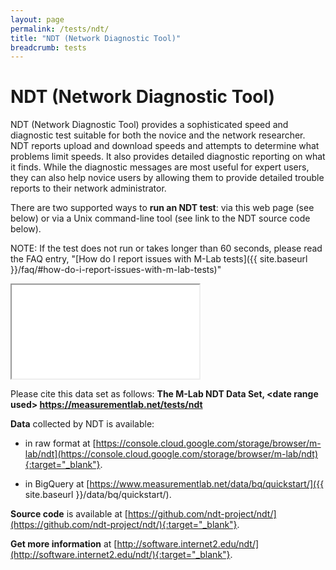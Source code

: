 ```yaml
---
layout: page
permalink: /tests/ndt/
title: "NDT (Network Diagnostic Tool)"
breadcrumb: tests
---
```


# NDT (Network Diagnostic Tool)

NDT (Network Diagnostic Tool) provides a sophisticated speed and diagnostic test suitable for both the novice and the network researcher. NDT reports upload and download speeds and attempts to determine what problems limit speeds. It also provides detailed diagnostic reporting on what it finds. While the diagnostic messages are most useful for expert users, they can also help novice users by allowing them to provide detailed trouble reports to their network administrator.

There are two supported ways to **run an NDT test**: via this web page (see below) or via a Unix command-line tool (see link to the NDT source code below).

NOTE: If the test does not run or takes longer than 60 seconds, please read the FAQ entry, "[How do I report issues with M-Lab tests]({{ site.baseurl }}/faq/#how-do-i-report-issues-with-m-lab-tests)"

<div class="embed-responsive embed-responsive-4by3 ndt-iframe"><iframe src="{{ site.baseurl }}/p/ndt-ws.html" align="middle" class="embed-responsive-item"></iframe></div>

Please cite this data set as follows: **The M-Lab NDT Data Set, &lt;date range used&gt; https://measurementlab.net/tests/ndt**

**Data** collected by NDT is available:

* in raw format at [https://console.cloud.google.com/storage/browser/m-lab/ndt](https://console.cloud.google.com/storage/browser/m-lab/ndt){:target="_blank"}.

* in BigQuery at [https://www.measurementlab.net/data/bq/quickstart/]({{ site.baseurl }}/data/bq/quickstart/).

**Source code** is available at [https://github.com/ndt-project/ndt/](https://github.com/ndt-project/ndt/){:target="_blank"}.

**Get more information** at [http://software.internet2.edu/ndt/](http://software.internet2.edu/ndt/){:target="_blank"}.